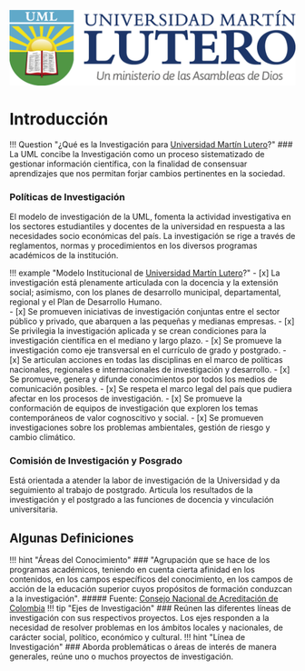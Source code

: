 ![Logo UML](assets/logoUMLColor.png#logoEstilo)
# Introducción

!!! Question "¿Qué es la Investigación para [Universidad Martín Lutero](https://uml.edu.ni)?"
    ### La UML concibe la Investigación como un proceso sistematizado de gestionar información científica, con la finalidad de consensuar aprendizajes que nos permitan forjar cambios pertinentes en la sociedad.

### Políticas de Investigación
El modelo de investigación de la UML, fomenta la actividad investigativa en los sectores estudiantiles y docentes de la universidad en respuesta a las necesidades socio económicas del país. La investigación se rige a través de reglamentos, normas y procedimientos en los diversos programas académicos de la institución. 

!!! example "Modelo Institucional de [Universidad Martín Lutero](https://uml.edu.ni)?"
    - [x] La investigación está plenamente articulada con la docencia y la extensión social; asimismo, con los planes de desarrollo municipal, departamental, regional y el Plan de Desarrollo Humano.   
    - [x] Se promueven iniciativas de investigación conjuntas entre el sector público y privado, que abarquen a las pequeñas y medianas empresas.
    - [x] Se privilegia la investigación aplicada y se crean condiciones para la investigación científica en el mediano y largo plazo.
    - [x] Se promueve la investigación como eje transversal en el currículo de grado y postgrado.
    - [x] Se articulan acciones en todas las disciplinas en el marco de políticas nacionales, regionales e internacionales de investigación y desarrollo.
    - [x] Se promueve, genera y difunde conocimientos por todos los medios de comunicación posibles.
    - [x] Se respeta el marco legal del país que pudiera afectar en los procesos de investigación.
    - [x] Se promueve la conformación de equipos de investigación que exploren los temas contemporáneos de valor cognoscitivo y social.
    - [x] Se promueven investigaciones sobre los problemas ambientales, gestión de riesgo y cambio climático.


### Comisión de Investigación y Posgrado

Está orientada a atender la labor de investigación de la Universidad y da seguimiento al trabajo de
postgrado. Articula los resultados de la investigación y el postgrado a las funciones de docencia y
vinculación universitaria.


## Algunas Definiciones

!!! hint "Áreas del Conocimiento"
    ### "Agrupación que se hace de los programas académicos, teniendo en cuenta cierta afinidad en los contenidos, en los campos específicos del conocimiento, en los campos de acción de la educación superior cuyos propósitos de formación conduzcan a la investigación". 
    ##### Fuente: [Consejo Nacional de Acreditación de Colombia](https://www.cna.gov.co/1741/article-187835.html)
!!! tip "Ejes de Investigación"
    ### Reúnen las diferentes líneas de investigación con sus respectivos proyectos. Los ejes responden a la necesidad de resolver problemas en los ámbitos locales y nacionales, de carácter social, político, económico y cultural.
!!! hint "Línea de Investigación"
    ### Aborda problemáticas o áreas de interés de manera generales,   reúne uno  o muchos  proyectos de investigación.
